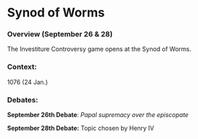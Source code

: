 # Synod of Worms

### Overview (September 26 & 28)

The Investiture Controversy game opens at the Synod of Worms.



### Context:

1076 (24 Jan.)

### Debates:&#x20;

**September 26th Debate**: _Papal supremacy over the episcopate_&#x20;

**September 28th Debate:** Topic chosen by Henry IV

